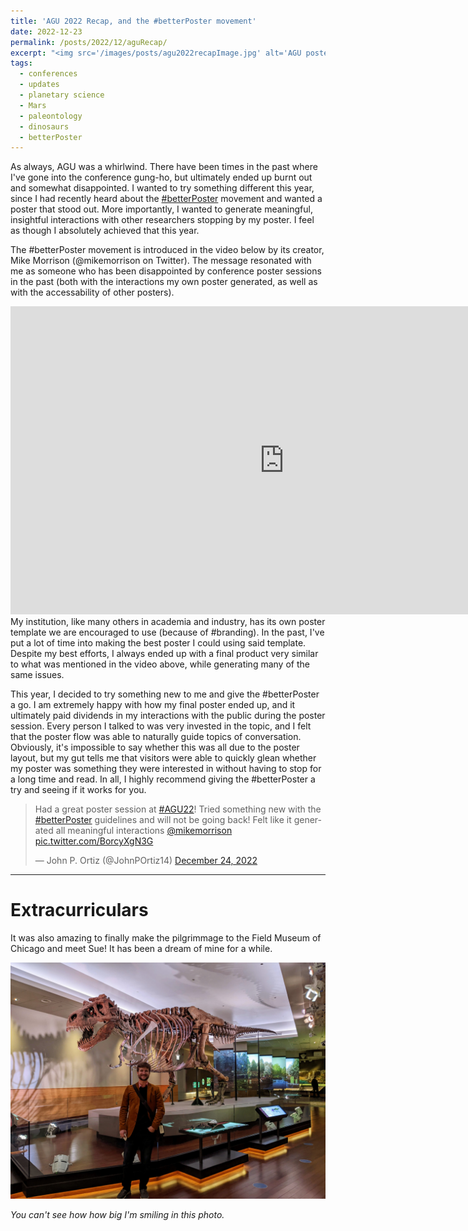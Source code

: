 ```yaml
---
title: 'AGU 2022 Recap, and the #betterPoster movement' 
date: 2022-12-23
permalink: /posts/2022/12/aguRecap/
excerpt: "<img src='/images/posts/agu2022recapImage.jpg' alt='AGU poster session' width='300'>"
tags:
  - conferences 
  - updates 
  - planetary science
  - Mars
  - paleontology
  - dinosaurs
  - betterPoster
---
```


As always, AGU was a whirlwind. There have been times in the past where I've
gone into the conference gung-ho, but ultimately ended up burnt out and
somewhat disappointed. I wanted to try something different this year, since I
had recently heard about the
[#betterPoster](https://www.youtube.com/hashtag/betterposter) movement and
wanted a poster that stood out. More importantly, I wanted to generate
meaningful, insightful interactions with other researchers stopping by my
poster. I feel as though I absolutely achieved that this year. 

The #betterPoster movement is introduced in the video below by its creator,
Mike Morrison (@mikemorrison on Twitter). The message resonated with me as
someone who has been disappointed by conference poster sessions in the past
(both with the interactions my own poster generated, as well as with the
accessability of other posters). 

<iframe width="876" height="493" src="https://www.youtube.com/embed/1RwJbhkCA58" title="How to create a better research poster in less time (#betterposter Generation 1)" frameborder="0" allow="accelerometer; autoplay; clipboard-write; encrypted-media; gyroscope; picture-in-picture" allowfullscreen></iframe>

<br>
My institution, like many others in academia and industry, has its own poster
template we are encouraged to use (because of #branding). In the past, I've put
a lot of time into making the best poster I could using said template. Despite
my best efforts, I always ended up with a final product very similar to what
was mentioned in the video above, while generating many of the same issues.

This year, I decided to try something new to me and give the #betterPoster a
go. I am extremely happy with how my final poster ended up, and it ultimately
paid dividends in my interactions with the public during the poster session.
Every person I talked to was very invested in the topic, and I felt that the
poster flow was able to naturally guide topics of conversation. Obviously, it's
impossible to say whether this was all due to the poster layout, but my gut
tells me that visitors were able to quickly glean whether my poster was
something they were interested in without having to stop for a long time and
read. In all, I highly recommend giving the #betterPoster a try and seeing if
it works for you.

<blockquote class="twitter-tweet"><p lang="en" dir="ltr">Had a great poster session at <a href="https://twitter.com/hashtag/AGU22?src=hash&amp;ref_src=twsrc%5Etfw">#AGU22</a>! Tried something new with the <a href="https://twitter.com/hashtag/betterPoster?src=hash&amp;ref_src=twsrc%5Etfw">#betterPoster</a> guidelines and will not be going back! Felt like it generated all meaningful interactions <a href="https://twitter.com/mikemorrison?ref_src=twsrc%5Etfw">@mikemorrison</a> <a href="https://t.co/BorcyXgN3G">pic.twitter.com/BorcyXgN3G</a></p>&mdash; John P. Ortiz (@JohnPOrtiz14) <a href="https://twitter.com/JohnPOrtiz14/status/1606472686242525184?ref_src=twsrc%5Etfw">December 24, 2022</a></blockquote> <script async src="https://platform.twitter.com/widgets.js" charset="utf-8"></script>


------

# Extracurriculars

It was also amazing to finally make the pilgrimmage to the Field Museum of Chicago and meet Sue! It has been a dream of mine for a while. 

![meAndSue](/images/posts/meAndSue.jpg)   

*You can't see how how big I'm smiling in this photo.*
